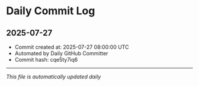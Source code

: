 # Daily Commit Log

## 2025-07-27

- Commit created at: 2025-07-27 08:00:00 UTC
- Automated by Daily GitHub Committer
- Commit hash: cqe5ty7iq6

---
*This file is automatically updated daily*